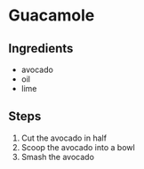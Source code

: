 # Guacamole

## Ingredients

- avocado
- oil
- lime

## Steps

1. Cut the avocado in half
2. Scoop the avocado into a bowl
3. Smash the avocado
